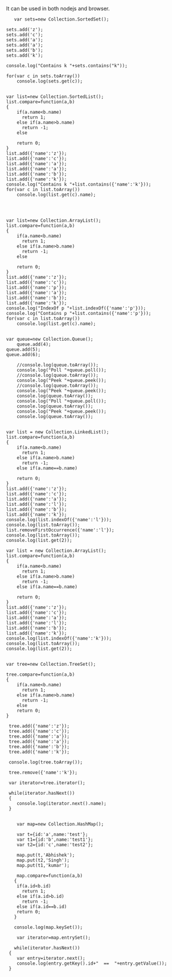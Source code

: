 It can be used in both nodejs and browser.

       var sets=new Collection.SortedSet();   
  
	sets.add('z');
	sets.add('c');
	sets.add('a');
	sets.add('a');
	sets.add('b');
	sets.add('k');
	 
	console.log("Contains k "+sets.contains("k"));
	 
	for(var c in sets.toArray())
	    console.log(sets.get(c));
	    
	
	var list=new Collection.SortedList();
	list.compare=function(a,b)
	{
	    if(a.name<b.name)
		  return 1;
		else if(a.name>b.name)
          return -1;
        else
	    	  
	    return 0;
	}	
	list.add({'name':'z'});
    list.add({'name':'c'});
    list.add({'name':'a'});
    list.add({'name':'a'});
    list.add({'name':'b'});
    list.add({'name':'k'});
	console.log("Contains k "+list.contains({'name':'k'}));
	for(var c in list.toArray())
	    console.log(list.get(c).name);
		
	
	
	
	var list=new Collection.ArrayList();
	list.compare=function(a,b)
	{
	    if(a.name<b.name)
		  return 1;
		else if(a.name>b.name)
          return -1;
        else
	    	  
	    return 0;
	}	
	list.add({'name':'z'});
    list.add({'name':'c'});
    list.add({'name':'p'});
    list.add({'name':'a'});
    list.add({'name':'b'});
    list.add({'name':'k'});
	console.log("IndexOf p "+list.indexOf({'name':'p'}));
	console.log("Contains p "+list.contains({'name':'p'}));
	for(var c in list.toArray())
	    console.log(list.get(c).name);
	
	
	var queue=new Collection.Queue();
        queue.add(4);
	queue.add(5);
	queue.add(6);
		
		//console.log(queue.toArray());
		console.log("Poll "+queue.poll());
		//console.log(queue.toArray());
		console.log("Peek "+queue.peek());
		//console.log(queue.toArray());
		console.log("Peek "+queue.peek());
		console.log(queue.toArray());
		console.log("Poll "+queue.poll());
		console.log(queue.toArray());
		console.log("Peek "+queue.peek());
		console.log(queue.toArray());
	

    var list = new Collection.LinkedList();
    list.compare=function(a,b)
	{
	    if(a.name<b.name)
		  return 1;
		else if(a.name>b.name)
          return -1;
        else if(a.name==b.name)
	    	  
	    return 0;
	}
	list.add({'name':'z'});
    list.add({'name':'c'});
    list.add({'name':'a'});
    list.add({'name':'l'});
    list.add({'name':'b'});
    list.add({'name':'k'});
    console.log(list.indexOf({'name':'l'}));		
	console.log(list.toArray());
    list.removeFirstOccurrence({'name':'l'});
	console.log(list.toArray());
	console.log(list.get(2));
	
	var list = new Collection.ArrayList();
    list.compare=function(a,b)
	{
	    if(a.name<b.name)
		  return 1;
		else if(a.name>b.name)
          return -1;
        else if(a.name==b.name)
	    	  
	    return 0;
	}
	list.add({'name':'z'});
    list.add({'name':'c'});
    list.add({'name':'a'});
    list.add({'name':'l'});
    list.add({'name':'b'});
    list.add({'name':'k'});
    console.log(list.indexOf({'name':'k'}));
	console.log(list.toArray());
	console.log(list.get(2));


    var tree=new Collection.TreeSet();
	
	tree.compare=function(a,b)
	{
	    if(a.name<b.name)
		  return 1;
		else if(a.name>b.name)
          return -1;
        else		  
	    return 0;
	}
	
	 tree.add({'name':'z'});
	 tree.add({'name':'c'});
	 tree.add({'name':'a'});
	 tree.add({'name':'a'});
	 tree.add({'name':'b'});
	 tree.add({'name':'k'});
	 
	 console.log(tree.toArray());
	 
	 tree.remove({'name':'k'});
	 
	 var iterator=tree.iterator();
	 
	 while(iterator.hasNext())
	 {
	    console.log(iterator.next().name);
     }
	 
	 
	    var map=new Collection.HashMap();
		
		var t={id:'a',name:'test'};
		var t1={id:'b',name:'test1'};
		var t2={id:'c',name:'test2'};
		
		map.put(t,'Abhishek');
		map.put(t2,'Singh');
		map.put(t1,'kumar');
		
		map.compare=function(a,b)
	   {
	    if(a.id<b.id)
		  return 1;
		else if(a.id>b.id)
          return -1;
        else if(a.id==b.id)		  
	    return 0;
	   }
	   
	   console.log(map.keySet());
		
		var iterator=map.entrySet();
		
	   while(iterator.hasNext())
	 {
	    var entry=iterator.next();
	    console.log(entry.getKey().id+"  ==  "+entry.getValue());
     }
	
	
